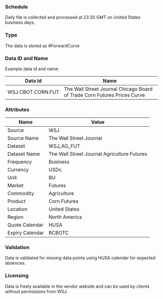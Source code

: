 ### Schedule

Daily file is collected and processed at 23:30 GMT on United States business days.

### Type

The data is stored as #ForwardCurve

### Data ID and Name

Example data id and name:

|**Data Id**|**Name**|
|-|-|
|WSJ.CBOT.CORN.FUT|The Wall Street Journal Chicago Board of Trade Corn Futures Prices Curve|

### Attributes

|Name|Value|
|-|-|
|Source|WSJ|
|Source Name|The Wall Street Journal|
|Dataset|WSJ_AG_FUT|
|Dataset Name|The Wall Street Journal Agriculture Futures|
|Frequency|Business|
|Currency|USDc|
|Unit|BU|
|Market|Futures|
|Commodity|Agriculture|
|Product|Corn Futures|
|Location|United States|
|Region|North America|
|Quote Calendar|HUSA|
|Expiry Calendar|RCBOTC|

### Validation

Data is validated for missing data points using HUSA calendar for expected absences.

### Licensing

Data is freely available in the vendor website and can be used by clients without permissions from WSJ.